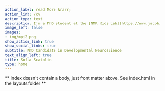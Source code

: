 ```yaml
---
action_label: read More &rarr;
action_link: /cv
action_type: text
description: I'm a PhD student at the [NMR Kids Lab](https://www.jacobscenter.uzh.ch/en/research/developmental_neuroscience.html) at the __University of Zürich__. My project is about the intergenerational transfer of socioemotional skills. To address this topic, I use fMRI, behavioural questionnaires, physiological measures, and computational models. In my research, I support open science practices.
image_left: false
images:
- img/mpi2.png
show_action_link: true
show_social_links: true
subtitle: PhD Candidate in Developmental Neuroscience
text_align_left: true
title: Sofia Scatolin
type: home
---
```


** index doesn't contain a body, just front matter above.
See index.html in the layouts folder **
